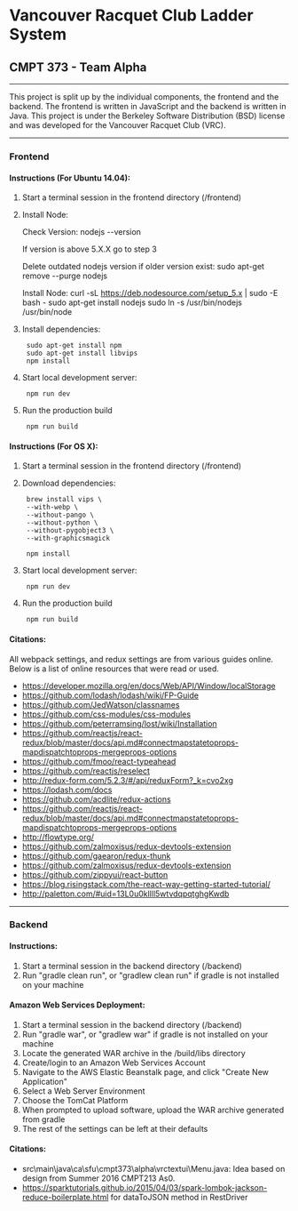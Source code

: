 # Vancouver Racquet Club Ladder System

## CMPT 373 - Team Alpha
------------------------

This project is split up by the individual components, the frontend and the backend. The frontend is written in JavaScript and the backend is written in Java. This project is under the Berkeley Software Distribution (BSD) license and was developed for the Vancouver Racquet Club (VRC).

------------
### Frontend

#### Instructions (For Ubuntu 14.04):
1) Start a terminal session in the frontend directory (<project-dir>/frontend)


2) Install Node:

	Check Version:
    	nodejs --version

	If version is above 5.X.X go to step 3

	Delete outdated nodejs version if older version exist:
    	sudo apt-get remove --purge nodejs

	Install Node:
    	curl -sL https://deb.nodesource.com/setup_5.x | sudo -E bash -
    	sudo apt-get install nodejs
    	sudo ln -s /usr/bin/nodejs /usr/bin/node


3) Install dependencies:

    	sudo apt-get install npm
    	sudo apt-get install libvips
    	npm install

4) Start local development server:

    	npm run dev


5) Run the production build

    	npm run build

#### Instructions (For OS X):
1) Start a terminal session in the frontend directory (<project-dir>/frontend)

2) Download dependencies:

    	brew install vips \
    	--with-webp \
    	--without-pango \
    	--without-python \
    	--without-pygobject3 \
    	--with-graphicsmagick

    	npm install

3) Start local development server:

    	npm run dev

4) Run the production build

    	npm run build

#### Citations:
All webpack settings, and redux settings are from various guides online. Below is a list of online resources that were read or used.
- https://developer.mozilla.org/en/docs/Web/API/Window/localStorage
- https://github.com/lodash/lodash/wiki/FP-Guide
- https://github.com/JedWatson/classnames
- https://github.com/css-modules/css-modules
- https://github.com/peterramsing/lost/wiki/Installation
- https://github.com/reactjs/react-redux/blob/master/docs/api.md#connectmapstatetoprops-mapdispatchtoprops-mergeprops-options
- https://github.com/fmoo/react-typeahead
- https://github.com/reactjs/reselect
- http://redux-form.com/5.2.3/#/api/reduxForm?_k=cvo2xg
- https://lodash.com/docs
- https://github.com/acdlite/redux-actions
- https://github.com/reactjs/react-redux/blob/master/docs/api.md#connectmapstatetoprops-mapdispatchtoprops-mergeprops-options
- http://flowtype.org/
- https://github.com/zalmoxisus/redux-devtools-extension
- https://github.com/gaearon/redux-thunk
- https://github.com/zalmoxisus/redux-devtools-extension
- https://github.com/zippyui/react-button
- https://blog.risingstack.com/the-react-way-getting-started-tutorial/
- http://paletton.com/#uid=13L0u0kllll5wtvdqpqtghgKwdb

-----------
### Backend

#### Instructions:
1) Start a terminal session in the backend directory (<project-dir>/backend)
2) Run "gradle clean run", or "gradlew clean run" if gradle is not installed on your machine

#### Amazon Web Services Deployment:
1) Start a terminal session in the backend directory (<project-dir>/backend)
2) Run "gradle war", or "gradlew war" if gradle is not installed on your machine
3) Locate the generated WAR archive in the /build/libs directory
4) Create/login to an Amazon Web Services Account
5) Navigate to the AWS Elastic Beanstalk page, and click "Create New Application"
6) Select a Web Server Environment
7) Choose the TomCat Platform
8) When prompted to upload software, upload the WAR archive generated from gradle
9) The rest of the settings can be left at their defaults

#### Citations:
- src\main\java\ca\sfu\cmpt373\alpha\vrctextui\Menu.java: Idea based on design from Summer 2016 CMPT213 As0.
- https://sparktutorials.github.io/2015/04/03/spark-lombok-jackson-reduce-boilerplate.html for dataToJSON method in RestDriver
